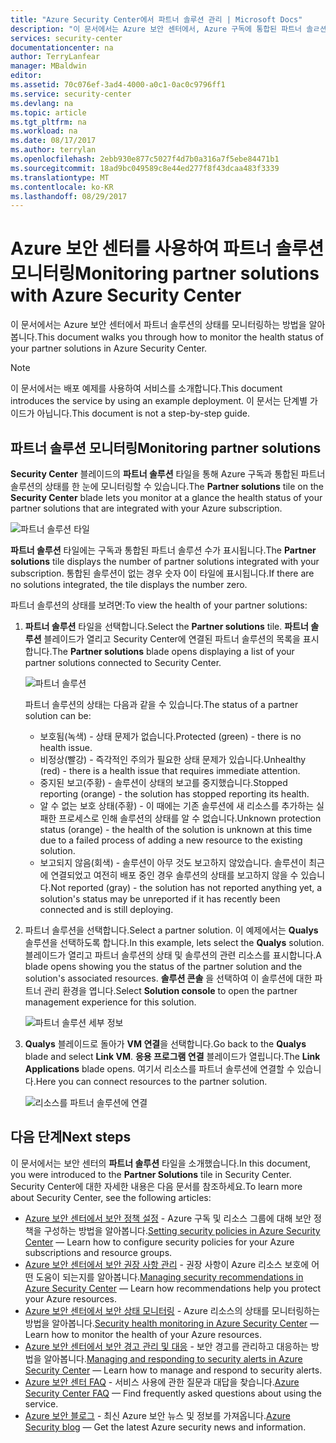 ```yaml
---
title: "Azure Security Center에서 파트너 솔루션 관리 | Microsoft Docs"
description: "이 문서에서는 Azure 보안 센터에서, Azure 구독에 통합된 파트너 솔ㄹ션의 보안 상태를 한 눈에 모니터링하는 방법을 살펴봅니다."
services: security-center
documentationcenter: na
author: TerryLanfear
manager: MBaldwin
editor: 
ms.assetid: 70c076ef-3ad4-4000-a0c1-0ac0c9796ff1
ms.service: security-center
ms.devlang: na
ms.topic: article
ms.tgt_pltfrm: na
ms.workload: na
ms.date: 08/17/2017
ms.author: terrylan
ms.openlocfilehash: 2ebb930e877c5027f4d7b0a316a7f5ebe84471b1
ms.sourcegitcommit: 18ad9bc049589c8e44ed277f8f43dcaa483f3339
ms.translationtype: MT
ms.contentlocale: ko-KR
ms.lasthandoff: 08/29/2017
---
```

# <a name="monitoring-partner-solutions-with-azure-security-center"></a><span data-ttu-id="ab7f2-103">Azure 보안 센터를 사용하여 파트너 솔루션 모니터링</span><span class="sxs-lookup"><span data-stu-id="ab7f2-103">Monitoring partner solutions with Azure Security Center</span></span>
<span data-ttu-id="ab7f2-104">이 문서에서는 Azure 보안 센터에서 파트너 솔루션의 상태를 모니터링하는 방법을 알아봅니다.</span><span class="sxs-lookup"><span data-stu-id="ab7f2-104">This document walks you through how to monitor the health status of your partner solutions in Azure Security Center.</span></span>

> [!NOTE]
> <span data-ttu-id="ab7f2-105">이 문서에서는 배포 예제를 사용하여 서비스를 소개합니다.</span><span class="sxs-lookup"><span data-stu-id="ab7f2-105">This document introduces the service by using an example deployment.</span></span> <span data-ttu-id="ab7f2-106">이 문서는 단계별 가이드가 아닙니다.</span><span class="sxs-lookup"><span data-stu-id="ab7f2-106">This document is not a step-by-step guide.</span></span>
>
>

## <a name="monitoring-partner-solutions"></a><span data-ttu-id="ab7f2-107">파트너 솔루션 모니터링</span><span class="sxs-lookup"><span data-stu-id="ab7f2-107">Monitoring partner solutions</span></span>
<span data-ttu-id="ab7f2-108">**Security Center** 블레이드의 **파트너 솔루션** 타일을 통해 Azure 구독과 통합된 파트너 솔루션의 상태를 한 눈에 모니터링할 수 있습니다.</span><span class="sxs-lookup"><span data-stu-id="ab7f2-108">The **Partner solutions** tile on the **Security Center** blade lets you monitor at a glance the health status of your partner solutions that are integrated with your Azure subscription.</span></span>

![파트너 솔루션 타일][1]

<span data-ttu-id="ab7f2-110">**파트너 솔루션** 타일에는 구독과 통합된 파트너 솔루션 수가 표시됩니다.</span><span class="sxs-lookup"><span data-stu-id="ab7f2-110">The **Partner solutions** tile displays the number of partner solutions integrated with your subscription.</span></span> <span data-ttu-id="ab7f2-111">통합된 솔루션이 없는 경우 숫자 0이 타일에 표시됩니다.</span><span class="sxs-lookup"><span data-stu-id="ab7f2-111">If there are no solutions integrated, the tile displays the number zero.</span></span>

<span data-ttu-id="ab7f2-112">파트너 솔루션의 상태를 보려면:</span><span class="sxs-lookup"><span data-stu-id="ab7f2-112">To view the health of your partner solutions:</span></span>

1. <span data-ttu-id="ab7f2-113">**파트너 솔루션** 타일을 선택합니다.</span><span class="sxs-lookup"><span data-stu-id="ab7f2-113">Select the **Partner solutions** tile.</span></span> <span data-ttu-id="ab7f2-114">**파트너 솔루션** 블레이드가 열리고 Security Center에 연결된 파트너 솔루션의 목록을 표시합니다.</span><span class="sxs-lookup"><span data-stu-id="ab7f2-114">The **Partner solutions** blade opens displaying a list of your partner solutions connected to Security Center.</span></span>

   ![파트너 솔루션][3]

   <span data-ttu-id="ab7f2-116">파트너 솔루션의 상태는 다음과 같을 수 있습니다.</span><span class="sxs-lookup"><span data-stu-id="ab7f2-116">The status of a partner solution can be:</span></span>

   * <span data-ttu-id="ab7f2-117">보호됨(녹색) - 상태 문제가 없습니다.</span><span class="sxs-lookup"><span data-stu-id="ab7f2-117">Protected (green) - there is no health issue.</span></span>
   * <span data-ttu-id="ab7f2-118">비정상(빨강) - 즉각적인 주의가 필요한 상태 문제가 있습니다.</span><span class="sxs-lookup"><span data-stu-id="ab7f2-118">Unhealthy (red) - there is a health issue that requires immediate attention.</span></span>
   * <span data-ttu-id="ab7f2-119">중지된 보고(주황) - 솔루션이 상태의 보고를 중지했습니다.</span><span class="sxs-lookup"><span data-stu-id="ab7f2-119">Stopped reporting (orange) - the solution has stopped reporting its health.</span></span>
   * <span data-ttu-id="ab7f2-120">알 수 없는 보호 상태(주황) - 이 때에는 기존 솔루션에 새 리소스를 추가하는 실패한 프로세스로 인해 솔루션의 상태를 알 수 없습니다.</span><span class="sxs-lookup"><span data-stu-id="ab7f2-120">Unknown protection status (orange) - the health of the solution is unknown at this time due to a failed process of adding a new resource to the existing solution.</span></span>
   * <span data-ttu-id="ab7f2-121">보고되지 않음(회색) - 솔루션이 아무 것도 보고하지 않았습니다. 솔루션이 최근에 연결되었고 여전히 배포 중인 경우 솔루션의 상태를 보고하지 않을 수 있습니다.</span><span class="sxs-lookup"><span data-stu-id="ab7f2-121">Not reported (gray) - the solution has not reported anything yet, a solution's status may be unreported if it has recently been connected and is still deploying.</span></span>

2. <span data-ttu-id="ab7f2-122">파트너 솔루션을 선택합니다.</span><span class="sxs-lookup"><span data-stu-id="ab7f2-122">Select a partner solution.</span></span> <span data-ttu-id="ab7f2-123">이 예제에서는 **Qualys** 솔루션을 선택하도록 합니다.</span><span class="sxs-lookup"><span data-stu-id="ab7f2-123">In this example, lets select the **Qualys** solution.</span></span>  <span data-ttu-id="ab7f2-124">블레이드가 열리고 파트너 솔루션의 상태 및 솔루션의 관련 리소스를 표시합니다.</span><span class="sxs-lookup"><span data-stu-id="ab7f2-124">A blade opens showing you the status of the partner solution and the solution's associated resources.</span></span> <span data-ttu-id="ab7f2-125">**솔루션 콘솔** 을 선택하여 이 솔루션에 대한 파트너 관리 환경을 엽니다.</span><span class="sxs-lookup"><span data-stu-id="ab7f2-125">Select **Solution console** to open the partner management experience for this solution.</span></span>

   ![파트너 솔루션 세부 정보][4]
3. <span data-ttu-id="ab7f2-127">**Qualys** 블레이드로 돌아가 **VM 연결**을 선택합니다.</span><span class="sxs-lookup"><span data-stu-id="ab7f2-127">Go back to the **Qualys** blade and select **Link VM**.</span></span> <span data-ttu-id="ab7f2-128">**응용 프로그램 연결** 블레이드가 열립니다.</span><span class="sxs-lookup"><span data-stu-id="ab7f2-128">The **Link Applications** blade opens.</span></span> <span data-ttu-id="ab7f2-129">여기서 리소스를 파트너 솔루션에 연결할 수 있습니다.</span><span class="sxs-lookup"><span data-stu-id="ab7f2-129">Here you can connect resources to the partner solution.</span></span>

   ![리소스를 파트너 솔루션에 연결][5]

## <a name="next-steps"></a><span data-ttu-id="ab7f2-131">다음 단계</span><span class="sxs-lookup"><span data-stu-id="ab7f2-131">Next steps</span></span>
<span data-ttu-id="ab7f2-132">이 문서에서는 보안 센터의 **파트너 솔루션** 타일을 소개했습니다.</span><span class="sxs-lookup"><span data-stu-id="ab7f2-132">In this document, you were introduced to the **Partner Solutions** tile in Security Center.</span></span> <span data-ttu-id="ab7f2-133">Security Center에 대한 자세한 내용은 다음 문서를 참조하세요.</span><span class="sxs-lookup"><span data-stu-id="ab7f2-133">To learn more about Security Center, see the following articles:</span></span>

* <span data-ttu-id="ab7f2-134">[Azure 보안 센터에서 보안 정책 설정](security-center-policies.md) - Azure 구독 및 리소스 그룹에 대해 보안 정책을 구성하는 방법을 알아봅니다.</span><span class="sxs-lookup"><span data-stu-id="ab7f2-134">[Setting security policies in Azure Security Center](security-center-policies.md) — Learn how to configure security policies for your Azure subscriptions and resource groups.</span></span>
* <span data-ttu-id="ab7f2-135">[Azure 보안 센터에서 보안 권장 사항 관리](security-center-recommendations.md) - 권장 사항이 Azure 리소스 보호에 어떤 도움이 되는지를 알아봅니다.</span><span class="sxs-lookup"><span data-stu-id="ab7f2-135">[Managing security recommendations in Azure Security Center](security-center-recommendations.md) — Learn how recommendations help you protect your Azure resources.</span></span>
* <span data-ttu-id="ab7f2-136">[Azure 보안 센터에서 보안 상태 모니터링](security-center-monitoring.md) - Azure 리소스의 상태를 모니터링하는 방법을 알아봅니다.</span><span class="sxs-lookup"><span data-stu-id="ab7f2-136">[Security health monitoring in Azure Security Center](security-center-monitoring.md) — Learn how to monitor the health of your Azure resources.</span></span>
* <span data-ttu-id="ab7f2-137">[Azure 보안 센터에서 보안 경고 관리 및 대응](security-center-managing-and-responding-alerts.md) - 보안 경고를 관리하고 대응하는 방법을 알아봅니다.</span><span class="sxs-lookup"><span data-stu-id="ab7f2-137">[Managing and responding to security alerts in Azure Security Center](security-center-managing-and-responding-alerts.md) — Learn how to manage and respond to security alerts.</span></span>
* <span data-ttu-id="ab7f2-138">[Azure 보안 센터 FAQ](security-center-faq.md) - 서비스 사용에 관한 질문과 대답을 찾습니다.</span><span class="sxs-lookup"><span data-stu-id="ab7f2-138">[Azure Security Center FAQ](security-center-faq.md) — Find frequently asked questions about using the service.</span></span>
* <span data-ttu-id="ab7f2-139">[Azure 보안 블로그](http://blogs.msdn.com/b/azuresecurity/) - 최신 Azure 보안 뉴스 및 정보를 가져옵니다.</span><span class="sxs-lookup"><span data-stu-id="ab7f2-139">[Azure Security blog](http://blogs.msdn.com/b/azuresecurity/) — Get the latest Azure security news and information.</span></span>

<!--Image references-->
[1]: ./media/security-center-partner-solutions/partner-solutions-tile.png
[3]: ./media/security-center-partner-solutions/partner-solutions.png
[4]: ./media/security-center-partner-solutions/partner-solutions-detail.png
[5]: ./media/security-center-partner-solutions/link-applications.png
